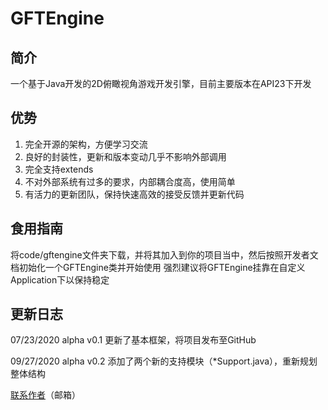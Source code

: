 # **GFTEngine**
简介
-
一个基于Java开发的2D俯瞰视角游戏开发引擎，目前主要版本在API23下开发

优势
-
 1. 完全开源的架构，方便学习交流
 2. 良好的封装性，更新和版本变动几乎不影响外部调用
 3. 完全支持extends
 4. 不对外部系统有过多的要求，内部耦合度高，使用简单
 5. 有活力的更新团队，保持快速高效的接受反馈并更新代码

食用指南
-
将code/gftengine文件夹下载，并将其加入到你的项目当中，然后按照开发者文档初始化一个GFTEngine类并开始使用
强烈建议将GFTEngine挂靠在自定义Application下以保持稳定

更新日志
-
07/23/2020 alpha v0.1
更新了基本框架，将项目发布至GitHub

09/27/2020 alpha v0.2
添加了两个新的支持模块（*Support.java），重新规划整体结构

[联系作者](http://mail.qq.com/cgi-bin/qm_share?t=qm_mailme&email=ahIPBg8YKgwFEgcLAwZECQUH)（邮箱）
